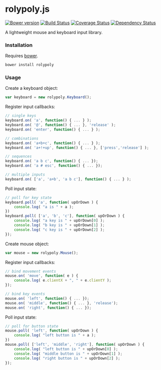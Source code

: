 # rolypoly.js

[![Bower version](https://badge.fury.io/bo/rolypoly.svg)](http://badge.fury.io/bo/rolypoly) [![Build Status](https://travis-ci.org/kbirk/rolypoly.svg?branch=master)](https://travis-ci.org/kbirk/rolypoly) [![Coverage Status](https://coveralls.io/repos/kbirk/rolypoly/badge.svg)](https://coveralls.io/r/kbirk/rolypoly) [![Dependency Status](https://david-dm.org/kbirk/rolypoly.svg)](https://david-dm.org/kbirk/rolypoly)

A lightweight mouse and keyboard input library.

### Installation

Requires [bower](http://bower.io/).

```bash
bower install rolypoly
```

### Usage

Create a keyboard object:

```javascript
var keyboard = new rolypoly.Keyboard();
```

Register input callbacks:

```javascript
// single keys
keyboard.on( 'a', function() { ... } );
keyboard.on( '@', function() { ... }, 'release' );
keyboard.on( 'enter', function() { ... } );

// combinations
keyboard.on( 'a+b+c', function() { ... } );
keyboard.on( 'a+!+up', function() { ... }, ['press','release'] );

// sequences
keyboard.on( 'a b c', function() { ... });
keyboard.on( 'a # esc', function() { ... });

// multiple inputs
keyboard.on( ['a', 'a+b', 'a b c'], function() { ... } );
```

Poll input state:

```javascript
// poll for key state
keyboard.poll( 'a', function( upOrDown ) {
    console.log( "a is " + a );
})
keyboard.poll( ['a', 'b', 'c'], function( upOrDown ) {
    console.log( "a key is " + upOrDown[0] );
    console.log( "b key is " + upOrDown[1] );
    console.log( "c key is " + upOrDown[2] );
});
```

Create mouse object:

```javascript
var mouse = new rolypoly.Mouse();
```

Register input callbacks:

```javascript
// bind movement events
mouse.on( 'move', function( e ) {
    console.log( e.clientX + ", " + e.clientY );
});

// bind key events
mouse.on( 'left', function() { ... });
mouse.on( 'middle', function() { ... }, 'release');
mouse.on( 'right', function() { ... });
```

Poll input state:

```javascript
// poll for button state
mouse.poll( 'left', function( upOrDown ) {
    console.log( "left button is " + a );
})
mouse.poll( ['left', 'middle', 'right'], function( upOrDown ) {
    console.log( "left button is " + upOrDown[0] );
    console.log( "middle button is " + upOrDown[1] );
    console.log( "right button is " + upOrDown[2] );
});
```
